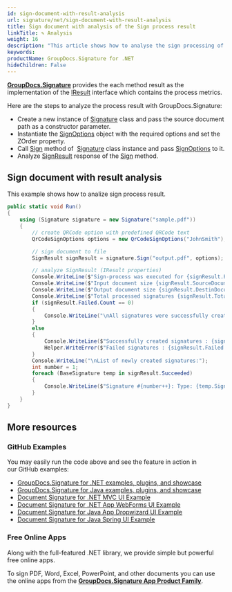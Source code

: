 ```yaml
---
id: sign-document-with-result-analysis
url: signature/net/sign-document-with-result-analysis
title: Sign document with analysis of the Sign process result
linkTitle: ✎ Analysis
weight: 16
description: "This article shows how to analyse the sign processing of the document"
keywords: 
productName: GroupDocs.Signature for .NET
hideChildren: False
---
```

[**GroupDocs.Signature**](https://products.groupdocs.com/signature/net) provides the each method result as the implementation of the [IResult](https://reference.groupdocs.com/signature/net/groupdocs.signature.domain/iresult/) interface which contains the process metrics.

Here are the steps to analyze the process result with GroupDocs.Signature:

* Create a new instance of [Signature](https://reference.groupdocs.com/signature/net/groupdocs.signature/signature) class and pass the source document path as a constructor parameter.
* Instantiate the [SignOptions](https://reference.groupdocs.com/signature/net/groupdocs.signature.options/signoptions) object with the required options and set the ZOrder property.
* Call [Sign](https://reference.groupdocs.com/signature/net/groupdocs.signature/signature/sign/) method of  [Signature](https://reference.groupdocs.com/signature/net/groupdocs.signature/signature) class instance and pass [SignOptions](https://reference.groupdocs.com/signature/net/groupdocs.signature.options/signoptions) to it.
* Analyze [SignResult](https://reference.groupdocs.com/signature/net/groupdocs.signature.domain/signresult/) response of the [Sign](https://reference.groupdocs.com/signature/net/groupdocs.signature/signature/sign/) method.


## Sign document with result analysis

This example shows how to analize sign process result.

```csharp
public static void Run()
{
    using (Signature signature = new Signature("sample.pdf"))
    {
        // create QRCode option with predefined QRCode text
        QrCodeSignOptions options = new QrCodeSignOptions("JohnSmith");

        // sign document to file
        SignResult signResult = signature.Sign("output.pdf", options);

        // analyze SignResult (IResult properties)
        Console.WriteLine($"Sign-process was executed for {signResult.ProcessingTime} mls");
        Console.WriteLine($"Input document size {signResult.SourceDocumentSize} bytes");
        Console.WriteLine($"Output document size {signResult.DestinDocumentSize} bytes");
        Console.WriteLine($"Total processed signatures {signResult.TotalSignatures}");
        if (signResult.Failed.Count == 0)
        {
            Console.WriteLine("\nAll signatures were successfully created!");
        }
        else
        {
            Console.WriteLine($"Successfully created signatures : {signResult.Succeeded.Count}");
            Helper.WriteError($"Failed signatures : {signResult.Failed.Count}");
        }
        Console.WriteLine("\nList of newly created signatures:");
        int number = 1;
        foreach (BaseSignature temp in signResult.Succeeded)
        {
            Console.WriteLine($"Signature #{number++}: Type: {temp.SignatureType} Id:{temp.SignatureId}");
        }
    }
}
```

## More resources

### GitHub Examples

You may easily run the code above and see the feature in action in our GitHub examples:

* [GroupDocs.Signature for .NET examples, plugins, and showcase](https://github.com/groupdocs-signature/GroupDocs.Signature-for-.NET)
* [GroupDocs.Signature for Java examples, plugins, and showcase](https://github.com/groupdocs-signature/GroupDocs.Signature-for-Java)
* [Document Signature for .NET MVC UI Example](https://github.com/groupdocs-signature/GroupDocs.Signature-for-.NET-MVC)
* [Document Signature for .NET App WebForms UI Example](https://github.com/groupdocs-signature/GroupDocs.Signature-for-.NET-WebForms)
* [Document Signature for Java App Dropwizard UI Example](https://github.com/groupdocs-signature/GroupDocs.Signature-for-Java-Dropwizard)
* [Document Signature for Java Spring UI Example](https://github.com/groupdocs-signature/GroupDocs.Signature-for-Java-Spring)

### Free Online Apps

Along with the full-featured .NET library, we provide simple but powerful free online apps.

To sign PDF, Word, Excel, PowerPoint, and other documents you can use the online apps from the **[GroupDocs.Signature App Product Family](https://products.groupdocs.app/signature/family)**.
